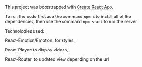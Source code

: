 This project was bootstrapped with [Create React App](https://github.com/facebookincubator/create-react-app).

To run the code first use the command `npm i` to install all of the dependencies, then use the command `npm start` to run the server

Technologies used:

React-Emotion/Emotion: for styles,

React-Player: to display videos,

React-Router: to updated view depending on the url
